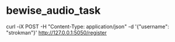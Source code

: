 # bewise_audio_task



curl -iX POST -H "Content-Type: application/json" -d '{"username": "strokman"}' http://127.0.0.1:5050/register